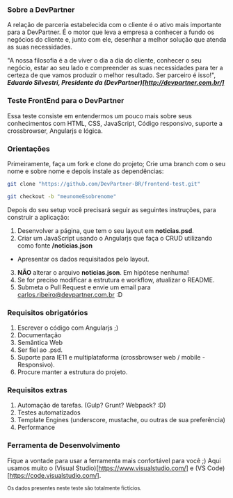 ### Sobre a DevPartner

A relação de parceria estabelecida com o cliente é o ativo mais importante para a DevPartner. É o motor que leva a empresa a conhecer a fundo os negócios do cliente e, junto com ele, desenhar a melhor solução que atenda as suas necessidades.

"A nossa filosofia é a de viver o dia a dia do cliente, conhecer o seu negócio, estar ao seu lado e compreender as suas necessidades para ter a certeza de que vamos produzir o melhor resultado. Ser parceiro é isso!", ***Eduardo Silvestri, Presidente da (DevPartner)[http://devpartner.com.br/]***

### Teste FrontEnd para o DevPartner
Essa teste consiste em entendermos um pouco mais sobre seus conhecimentos com HTML, CSS,
JavaScript, Código responsivo, suporte a crossbrowser, Angularjs e lógica.

### Orientações
Primeiramente, faça um fork e clone do projeto;
Crie uma branch com o seu nome e sobre nome e depois instale as dependências:

```sh
git clone "https://github.com/DevPartner-BR/frontend-test.git"
```

```sh
git checkout -b "meunomeEsobrenome"
```


Depois do seu setup você precisará seguir as seguintes instruções, para construir a aplicação:

1. Desenvolver a página, que tem o seu layout em **noticias.psd**.
2. Criar um JavaScript usando o Angularjs que faça o CRUD utilizando como fonte **/noticias.json**
  * Apresentar os dados requisitados pelo layout.
3.  **NÃO** alterar o arquivo **noticias.json**. Em hipótese nenhuma!
4. Se for preciso modificar a estrutura e workflow, atualizar o README.
5. Submeta o Pull Request e envie um email para carlos.ribeiro@devpartner.com.br :D

### Requisitos obrigatórios
1. Escrever o código com Angularjs  ;)
2. Documentação
3. Semântica Web 
4. Ser fiel ao .psd.
5. Suporte para IE11 e multiplataforma (crossbrowser web / mobile - Responsivo).
6. Procure manter a estrutura do projeto.

### Requisitos extras 
1. Automação de tarefas. (Gulp? Grunt? Webpack? :D)
2. Testes automatizados
3. Template Engines (underscore, mustache, ou outras de sua preferência)
4. Performance


### Ferramenta de Desenvolvimento

Fique a vontade para usar a ferramenta mais confortável para você ;)
Aqui usamos muito o (Visual Studio)[https://www.visualstudio.com/] e (VS Code)[https://code.visualstudio.com/].


<sub>Os dados presentes neste teste são totalmente fictícios.</sub>